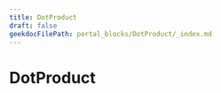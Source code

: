 ```yaml
---
title: DotProduct
draft: false
geekdocFilePath: portal_blocks/DotProduct/_index.md
---
```

# DotProduct